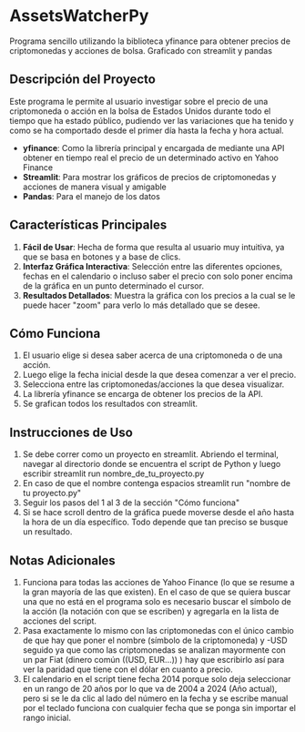 # AssetsWatcherPy

Programa sencillo utilizando la biblioteca yfinance para obtener precios de criptomonedas y acciones de bolsa. Graficado con streamlit y pandas

## Descripción del Proyecto

Este programa le permite al usuario investigar sobre el precio de una criptomoneda o acción en la bolsa de Estados Unidos durante todo el tiempo que ha estado público, pudiendo ver las variaciones que ha tenido y como se ha comportado desde el primer día hasta la fecha y hora actual.

- **yfinance**: Como la librería principal y encargada de mediante una API obtener en tiempo real el precio de un determinado activo en Yahoo Finance
- **Streamlit**: Para mostrar los gráficos de precios de criptomonedas y acciones de manera visual y amigable
- **Pandas**: Para el manejo de los datos


## Características Principales

1. **Fácil de Usar**: Hecha de forma que resulta al usuario muy intuitiva, ya que se basa en botones y a base de clics.
3. **Interfaz Gráfica Interactiva**: Selección entre las diferentes opciones, fechas en el calendario o incluso saber el precio con solo poner encima de la gráfica en un punto determinado el cursor.
4. **Resultados Detallados**: Muestra la gráfica con los precios a la cual se le puede hacer "zoom" para verlo lo más detallado que se desee.

## Cómo Funciona

1. El usuario elige si desea saber acerca de una criptomoneda o de una acción.
2. Luego elige la fecha inicial desde la que desea comenzar a ver el precio.
3. Selecciona entre las criptomonedas/acciones la que desea visualizar.
4. La librería yfinance se encarga de obtener los precios de la API.
5. Se grafican todos los resultados con streamlit.

## Instrucciones de Uso

1. Se debe correr como un proyecto en streamlit. Abriendo el terminal, navegar al directorio donde se encuentra el script de Python y luego escribir streamlit run nombre_de_tu_proyecto.py
2. En caso de que el nombre contenga espacios streamlit run "nombre de tu proyecto.py"
3. Seguir los pasos del 1 al 3 de la sección "Cómo funciona"
4. Si se hace scroll dentro de la gráfica puede moverse desde el año hasta la hora de un día específico. Todo depende que tan preciso se busque un resultado.


## Notas Adicionales

1. Funciona para todas las acciones de Yahoo Finance (lo que se resume a la gran mayoría de las que existen). En el caso de que se quiera buscar una que no está en el programa solo es necesario buscar el símbolo de la acción (la notación con que se escriben) y agregarla en la lista de acciones del script.
2. Pasa exactamente lo mismo con las criptomonedas con el único cambio de que hay que poner el nombre (símbolo de la criptomoneda) y -USD seguido ya que como las criptomonedas se analizan mayormente con un par Fiat (dinero común ((USD, EUR...)) ) hay que escribirlo así para ver la paridad que tiene con el dólar en cuanto a precio.
3. El calendario en el script tiene fecha 2014 porque solo deja seleccionar en un rango de 20 años por lo que va de 2004 a 2024 (Año actual), pero si se le da clic al lado del número en la fecha y se escribe manual por el teclado funciona con cualquier fecha que se ponga sin importar el rango inicial. 
